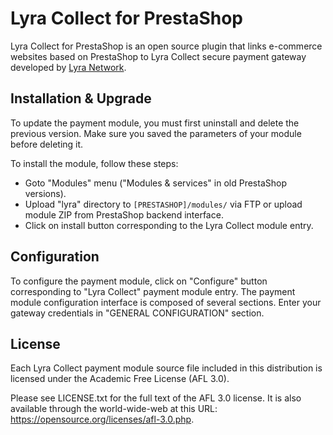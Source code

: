 # Lyra Collect for PrestaShop

Lyra Collect for PrestaShop is an open source plugin that links e-commerce websites based on PrestaShop to Lyra Collect secure payment gateway developed by [Lyra Network](https://www.lyra-network.com/).

## Installation & Upgrade

To update the payment module, you must first uninstall and delete the previous version. Make sure you saved the parameters of your module before deleting it.

To install the module, follow these steps:

- Goto "Modules" menu ("Modules & services" in old PrestaShop versions).
- Upload "lyra" directory to `[PRESTASHOP]/modules/` via FTP or upload module ZIP from PrestaShop backend interface.
- Click on install button corresponding to the Lyra Collect module entry.

## Configuration

To configure the payment module, click on "Configure" button corresponding to "Lyra Collect" payment module entry. The payment module configuration interface is composed of several sections. Enter your gateway credentials in "GENERAL CONFIGURATION" section.

## License

Each Lyra Collect payment module source file included in this distribution is licensed under the Academic Free License (AFL 3.0).

Please see LICENSE.txt for the full text of the AFL 3.0 license. It is also available through the world-wide-web at this URL: https://opensource.org/licenses/afl-3.0.php.